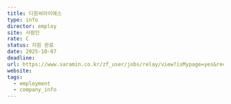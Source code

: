 ```yaml
---
title: 디원씨아이에스
type: info
director: employ
site: 사람인
rate: C
status: 지원 완료
date: 2025-10-07
deadline:
url: https://www.saramin.co.kr/zf_user/jobs/relay/view?isMypage=yes&rec_idx=51943989&recommend_ids=eJxNz8kNA1EIA9BqcscGs5xTSPrvIiNN8pnjE2AZYXJg%2BDTsVW9hAkxd9B9l3hd5M33MdrmSiIu4iVLkMqcnHsvhwY2Kcc8HHbK9dZFz2FLZbCuxhpvMntqS7Ujrc5umtNpp93A7t8GJQ4nOR1T%2FH%2FwCSmBAFw%3D%3D&view_type=quick_complete&gz=1&t_ref_scnid=810&t_ref_content=SRI_050_APPLY-Q_AVA_RCT&t_ref=complete_layer&referNonce=16f624c613d74e4d6ae6&relayNonce=1217b7d4d926d5908b03&immediately_apply_layer_open=n#seq=0
website:
tags:
  - employment
  - company_info
---
```








